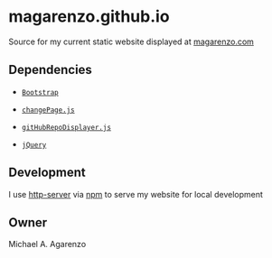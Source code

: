 # magarenzo.github.io

Source for my current static website displayed at [magarenzo.com](https://magarenzo.com)

## Dependencies

* [`Bootstrap`](https://getbootstrap.com/)

* [`changePage.js`](https://github.com/magarenzo/changePage.js)

* [`gitHubRepoDisplayer.js`](https://github.com/magarenzo/gitHubRepoDisplayer.js)

* [`jQuery`](https://jquery.com/)

## Development

I use [http-server](https://www.npmjs.com/package/http-server) via [npm](https://www.npmjs.com/) to serve my website for local development

## Owner

Michael A. Agarenzo
